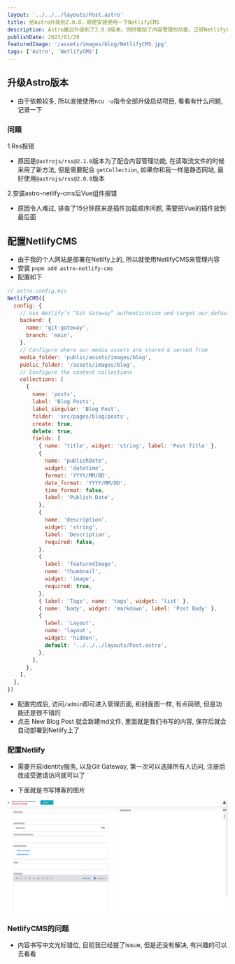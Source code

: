 ```yaml
---
layout: '../../../layouts/Post.astro'
title: 给Astro升级到2.0.0，顺便安装使用一下NetlifyCMS
description: Astro最近升级到了2.0.0版本，同时增加了内容管理的功能，正好Netlify也支持，尝试一下
publishDate: 2023/01/29
featuredImage: '/assets/images/blog/NetlifyCMS.jpg'
tags: ['Astro', 'NetlifyCMS']
---
```


## 升级Astro版本
- 由于依赖较多, 所以直接使用```ncu -u```指令全部升级启动项目, 看看有什么问题, 记录一下
### 问题
1.Rss报错
 - 原因是```@astrojs/rss@2.1.0```版本为了配合内容管理功能, 在读取流文件的时候采用了新方法, 但是需要配合 ```getCollection```, 如果你和我一样是静态网站, 最好使用```@astrojs/rss@2.0.0```版本

2.安装astro-netlify-cms后Vue组件报错
 - 原因令人难过, 排查了15分钟原来是插件加载顺序问题, 需要把Vue的插件放到最后面

## 配置NetlifyCMS
- 由于我的个人网站是部署在Netlify上的, 所以就使用NetlifyCMS来管理内容
- 安装 ```pnpm add astro-netlify-cms```
- 配置如下
```js
// astro.config.mjs
NetlifyCMS({
  config: {
    // Use Netlify’s “Git Gateway” authentication and target our default branch
    backend: {
      name: 'git-gateway',
      branch: 'main',
    },
    // Configure where our media assets are stored & served from
    media_folder: 'public/assets/images/blog',
    public_folder: '/assets/images/blog',
    // Configure the content collections
    collections: [
      {
        name: 'posts',
        label: 'Blog Posts',
        label_singular: 'Blog Post',
        folder: 'src/pages/blog/posts',
        create: true,
        delete: true,
        fields: [
          { name: 'title', widget: 'string', label: 'Post Title' },
          {
            name: 'publishDate',
            widget: 'datetime',
            format: 'YYYY/MM/DD',
            date_format: 'YYYY/MM/DD',
            time_format: false,
            label: 'Publish Date',
          },
          {
            name: 'description',
            widget: 'string',
            label: 'Description',
            required: false,
          },
          {
            label: 'featuredImage',
            name: 'thumbnail',
            widget: 'image',
            required: true,
          },
          { label: 'Tags', name: 'tags', widget: 'list' },
          { name: 'body', widget: 'markdown', label: 'Post Body' },
          {
            label: 'Layout',
            name: 'layout',
            widget: 'hidden',
            default: '../../../layouts/Post.astro',
          },
        ],
      },
    ],
  },
})
```
- 配置完成后, 访问```/admin```即可进入管理页面, 和封面图一样, 有点简陋, 但是功能还是很不错的
- 点击 New Blog Post 就会新建md文件, 里面就是我们书写的内容, 保存后就会自动部署到Netlify上了

### 配置Netlify
- 需要开启Identity服务, 以及Git Gateway, 第一次可以选择所有人访问, 注册后改成受邀请访问就可以了

- 下面就是书写博客的图片
<img src='../../../../public/assets/images/blog/cms.jpg'/>

### NetlifyCMS的问题
- 内容书写中文光标错位, 目前我已经提了issue, 但是还没有解决, 有兴趣的可以去看看